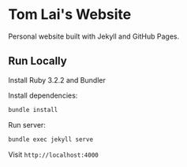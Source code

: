 # Tom Lai's Website

Personal website built with Jekyll and GitHub Pages.

## Run Locally

Install Ruby 3.2.2 and Bundler

Install dependencies:
```bash
bundle install
```

Run server:
```bash
bundle exec jekyll serve
```

Visit `http://localhost:4000`